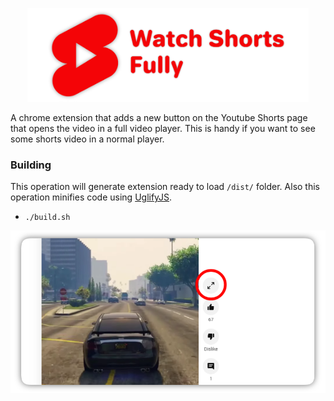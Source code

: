 <p align="center">
<img src="images/logo.png" height="150">
</p>

A chrome extension that adds a new button on the Youtube Shorts page that opens the video in a full video player. This is handy if you want to see some shorts video in a normal player.

### Building
This operation will generate extension ready to load `/dist/` folder. Also this operation minifies code using [UglifyJS](https://github.com/mishoo/UglifyJS).
- `./build.sh`

<img src="images/screenshot.png"> 
